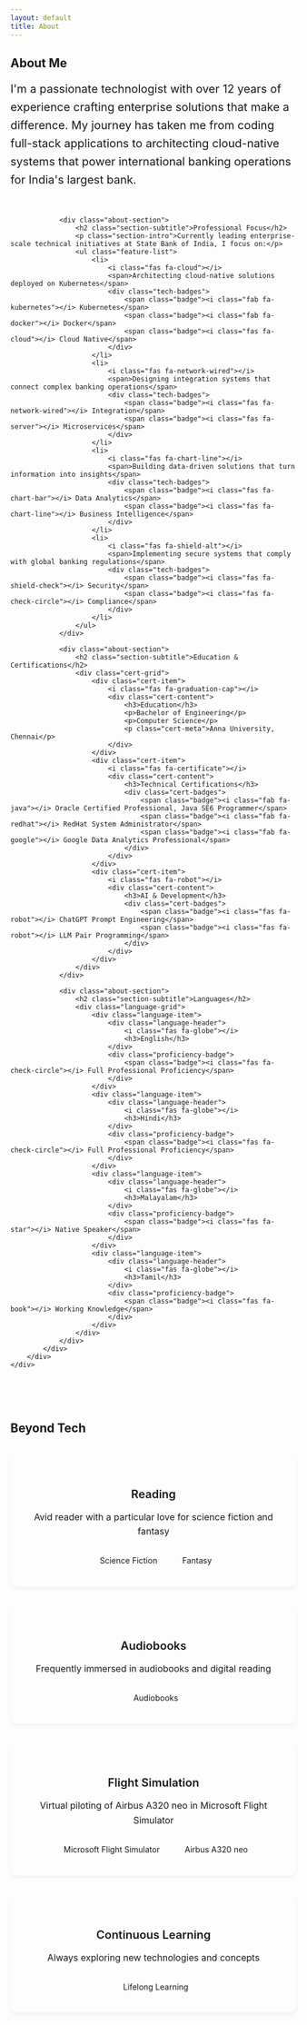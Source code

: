 ```yaml
---
layout: default
title: About
---
```


<section class="section">
    <div class="container">
        <h1 class="section-title">About Me</h1>
        <div class="about-grid">
            <div class="about-main">
                <div class="about-intro">
                    <p class="lead-text">I'm a passionate technologist with over 12 years of experience crafting enterprise solutions that make a difference. My journey has taken me from coding full-stack applications to architecting cloud-native systems that power international banking operations for India's largest bank.</p>
                </div>
                
                <div class="about-section">
                    <h2 class="section-subtitle">Professional Focus</h2>
                    <p class="section-intro">Currently leading enterprise-scale technical initiatives at State Bank of India, I focus on:</p>
                    <ul class="feature-list">
                        <li>
                            <i class="fas fa-cloud"></i>
                            <span>Architecting cloud-native solutions deployed on Kubernetes</span>
                            <div class="tech-badges">
                                <span class="badge"><i class="fab fa-kubernetes"></i> Kubernetes</span>
                                <span class="badge"><i class="fab fa-docker"></i> Docker</span>
                                <span class="badge"><i class="fas fa-cloud"></i> Cloud Native</span>
                            </div>
                        </li>
                        <li>
                            <i class="fas fa-network-wired"></i>
                            <span>Designing integration systems that connect complex banking operations</span>
                            <div class="tech-badges">
                                <span class="badge"><i class="fas fa-network-wired"></i> Integration</span>
                                <span class="badge"><i class="fas fa-server"></i> Microservices</span>
                            </div>
                        </li>
                        <li>
                            <i class="fas fa-chart-line"></i>
                            <span>Building data-driven solutions that turn information into insights</span>
                            <div class="tech-badges">
                                <span class="badge"><i class="fas fa-chart-bar"></i> Data Analytics</span>
                                <span class="badge"><i class="fas fa-chart-line"></i> Business Intelligence</span>
                            </div>
                        </li>
                        <li>
                            <i class="fas fa-shield-alt"></i>
                            <span>Implementing secure systems that comply with global banking regulations</span>
                            <div class="tech-badges">
                                <span class="badge"><i class="fas fa-shield-check"></i> Security</span>
                                <span class="badge"><i class="fas fa-check-circle"></i> Compliance</span>
                            </div>
                        </li>
                    </ul>
                </div>

                <div class="about-section">
                    <h2 class="section-subtitle">Education & Certifications</h2>
                    <div class="cert-grid">
                        <div class="cert-item">
                            <i class="fas fa-graduation-cap"></i>
                            <div class="cert-content">
                                <h3>Education</h3>
                                <p>Bachelor of Engineering</p>
                                <p>Computer Science</p>
                                <p class="cert-meta">Anna University, Chennai</p>
                            </div>
                        </div>
                        <div class="cert-item">
                            <i class="fas fa-certificate"></i>
                            <div class="cert-content">
                                <h3>Technical Certifications</h3>
                                <div class="cert-badges">
                                    <span class="badge"><i class="fab fa-java"></i> Oracle Certified Professional, Java SE6 Programmer</span>
                                    <span class="badge"><i class="fab fa-redhat"></i> RedHat System Administrator</span>
                                    <span class="badge"><i class="fab fa-google"></i> Google Data Analytics Professional</span>
                                </div>
                            </div>
                        </div>
                        <div class="cert-item">
                            <i class="fas fa-robot"></i>
                            <div class="cert-content">
                                <h3>AI & Development</h3>
                                <div class="cert-badges">
                                    <span class="badge"><i class="fas fa-robot"></i> ChatGPT Prompt Engineering</span>
                                    <span class="badge"><i class="fas fa-robot"></i> LLM Pair Programming</span>
                                </div>
                            </div>
                        </div>
                    </div>
                </div>

                <div class="about-section">
                    <h2 class="section-subtitle">Languages</h2>
                    <div class="language-grid">
                        <div class="language-item">
                            <div class="language-header">
                                <i class="fas fa-globe"></i>
                                <h3>English</h3>
                            </div>
                            <div class="proficiency-badge">
                                <span class="badge"><i class="fas fa-check-circle"></i> Full Professional Proficiency</span>
                            </div>
                        </div>
                        <div class="language-item">
                            <div class="language-header">
                                <i class="fas fa-globe"></i>
                                <h3>Hindi</h3>
                            </div>
                            <div class="proficiency-badge">
                                <span class="badge"><i class="fas fa-check-circle"></i> Full Professional Proficiency</span>
                            </div>
                        </div>
                        <div class="language-item">
                            <div class="language-header">
                                <i class="fas fa-globe"></i>
                                <h3>Malayalam</h3>
                            </div>
                            <div class="proficiency-badge">
                                <span class="badge"><i class="fas fa-star"></i> Native Speaker</span>
                            </div>
                        </div>
                        <div class="language-item">
                            <div class="language-header">
                                <i class="fas fa-globe"></i>
                                <h3>Tamil</h3>
                            </div>
                            <div class="proficiency-badge">
                                <span class="badge"><i class="fas fa-book"></i> Working Knowledge</span>
                            </div>
                        </div>
                    </div>
                </div>
            </div>
        </div>
    </div>
</section>

<section class="section interests-section">
    <div class="container">
        <h2 class="section-title">Beyond Tech</h2>
        <div class="interests-grid">
            <div class="interest-item">
                <i class="fas fa-book"></i>
                <h3>Reading</h3>
                <p>Avid reader with a particular love for science fiction and fantasy</p>
                <div class="interest-badges">
                    <span class="badge"><i class="fas fa-book-open"></i> Science Fiction</span>
                    <span class="badge"><i class="fas fa-book-reader"></i> Fantasy</span>
                </div>
            </div>
            <div class="interest-item">
                <i class="fas fa-headphones"></i>
                <h3>Audiobooks</h3>
                <p>Frequently immersed in audiobooks and digital reading</p>
                <div class="interest-badges">
                    <span class="badge"><i class="fab fa-spotify"></i> Audiobooks</span>
                </div>
            </div>
            <div class="interest-item">
                <i class="fas fa-plane"></i>
                <h3>Flight Simulation</h3>
                <p>Virtual piloting of Airbus A320 neo in Microsoft Flight Simulator</p>
                <div class="interest-badges">
                    <span class="badge"><i class="fab fa-microsoft"></i> Microsoft Flight Simulator</span>
                    <span class="badge"><i class="fas fa-plane"></i> Airbus A320 neo</span>
                </div>
            </div>
            <div class="interest-item">
                <i class="fas fa-brain"></i>
                <h3>Continuous Learning</h3>
                <p>Always exploring new technologies and concepts</p>
                <div class="interest-badges">
                    <span class="badge"><i class="fas fa-graduation-cap"></i> Lifelong Learning</span>
                </div>
            </div>
        </div>
    </div>
</section>

<style>
.about-grid {
    display: grid;
    gap: 2rem;
}

.about-main {
    max-width: 1000px;
    margin: 0 auto;
}

.about-intro {
    margin-bottom: 3rem;
}

.lead-text {
    font-size: 1.25rem;
    line-height: 1.6;
    color: var(--text-color);
    max-width: 800px;
    margin: 0 auto;
}

.about-section {
    margin-bottom: 3rem;
    padding: 2rem;
    background: var(--card-bg);
    border-radius: 12px;
    box-shadow: 0 4px 6px rgba(0,0,0,0.05);
    border: 1px solid var(--border-color);
    transition: transform 0.3s ease;
}

.about-section:hover {
    transform: translateY(-5px);
    box-shadow: 0 8px 12px rgba(0,0,0,0.1);
}

.section-subtitle {
    color: var(--primary-color);
    font-size: 1.5rem;
    margin-bottom: 1.5rem;
    display: flex;
    align-items: center;
    gap: 0.75rem;
}

.section-subtitle i {
    color: var(--secondary-color);
    font-size: 1.75rem;
}

.section-intro {
    color: var(--text-color);
    margin-bottom: 1.5rem;
    font-size: 1.1rem;
    line-height: 1.6;
}

.feature-list {
    list-style: none;
    padding: 0;
}

.feature-list li {
    display: flex;
    flex-direction: column;
    gap: 0.5rem;
    margin-bottom: 1.5rem;
    padding-left: 2.5rem;
    position: relative;
}

.feature-list li i {
    position: absolute;
    left: 0;
    color: var(--secondary-color);
    font-size: 1.2rem;
}

.feature-list li span {
    color: var(--text-color);
    font-size: 1rem;
    line-height: 1.5;
}

.tech-badges {
    display: flex;
    flex-wrap: wrap;
    gap: 0.5rem;
    margin-top: 0.5rem;
}

.tech-badges .badge {
    display: inline-flex;
    align-items: center;
    gap: 0.5rem;
    padding: 0.25rem 0.75rem;
    background: var(--light-gray);
    border-radius: 4px;
    color: var(--text-color);
    font-size: 0.875rem;
    transition: all 0.2s ease;
}

.tech-badges .badge:hover {
    background: var(--secondary-color);
    color: white;
    transform: translateY(-2px);
}

.tech-badges .badge i {
    font-size: 0.875rem;
    color: var(--secondary-color);
}

.tech-badges .badge:hover i {
    color: white;
}

.cert-grid {
    display: grid;
    grid-template-columns: repeat(auto-fit, minmax(300px, 1fr));
    gap: 2rem;
    margin-top: 1.5rem;
}

.cert-item {
    display: flex;
    flex-direction: column;
    gap: 1rem;
    padding: 2rem;
    background: var(--light-gray);
    border-radius: 12px;
    transition: transform 0.2s ease;
}

.cert-item:hover {
    transform: translateY(-2px);
}

.cert-item i {
    font-size: 2rem;
    color: var(--secondary-color);
}

.cert-content h3 {
    color: var(--primary-color);
    margin-bottom: 1rem;
    font-size: 1.25rem;
    font-weight: 600;
}

.cert-content p {
    color: var(--text-color);
    margin-bottom: 0.5rem;
    font-size: 1rem;
    line-height: 1.5;
}

.cert-meta {
    font-size: 0.95rem;
    color: var(--text-muted);
}

.cert-badges {
    display: flex;
    flex-direction: column;
    gap: 0.75rem;
}

.cert-badges .badge {
    display: inline-flex;
    align-items: center;
    gap: 0.5rem;
    padding: 0.5rem 1rem;
    background: var(--light-gray);
    border-radius: 4px;
    color: var(--text-color);
    font-size: 0.875rem;
    transition: all 0.2s ease;
}

.cert-badges .badge:hover {
    background: var(--secondary-color);
    color: white;
    transform: translateY(-2px);
}

.cert-badges .badge i {
    font-size: 0.875rem;
    color: var(--secondary-color);
}

.cert-badges .badge:hover i {
    color: white;
}

.language-grid {
    display: grid;
    grid-template-columns: repeat(auto-fit, minmax(250px, 1fr));
    gap: 2rem;
    margin-top: 1.5rem;
}

.language-item {
    display: flex;
    flex-direction: column;
    gap: 1rem;
    padding: 2rem;
    background: var(--light-gray);
    border-radius: 12px;
    transition: transform 0.2s ease;
}

.language-item:hover {
    transform: translateY(-2px);
}

.language-header {
    display: flex;
    align-items: center;
    gap: 1rem;
}

.language-header i {
    font-size: 1.75rem;
    color: var(--secondary-color);
}

.language-header h3 {
    color: var(--primary-color);
    margin: 0;
    font-size: 1.25rem;
    font-weight: 600;
}

.proficiency-badge {
    display: flex;
    justify-content: center;
}

.proficiency-badge .badge {
    display: inline-flex;
    align-items: center;
    gap: 0.5rem;
    padding: 0.5rem 1rem;
    background: var(--light-gray);
    border-radius: 4px;
    color: var(--text-color);
    font-size: 0.875rem;
    transition: all 0.2s ease;
}

.proficiency-badge .badge:hover {
    background: var(--secondary-color);
    color: white;
    transform: translateY(-2px);
}

.proficiency-badge .badge i {
    font-size: 0.875rem;
    color: var(--secondary-color);
}

.proficiency-badge .badge:hover i {
    color: white;
}

.interests-section {
    background-color: var(--light-gray);
    padding: 3rem 0;
}

.interests-grid {
    display: grid;
    grid-template-columns: repeat(auto-fit, minmax(250px, 1fr));
    gap: 2rem;
    margin-top: 2rem;
}

.interest-item {
    text-align: center;
    padding: 2rem;
    background: var(--card-bg);
    border-radius: 12px;
    box-shadow: 0 4px 6px rgba(0,0,0,0.05);
    border: 1px solid var(--border-color);
    transition: transform 0.3s ease;
}

.interest-item:hover {
    transform: translateY(-5px);
    box-shadow: 0 8px 12px rgba(0,0,0,0.1);
}

.interest-item i {
    font-size: 2.5rem;
    color: var(--secondary-color);
    margin-bottom: 1.25rem;
}

.interest-item h3 {
    color: var(--primary-color);
    margin-bottom: 1rem;
    font-size: 1.25rem;
    font-weight: 600;
}

.interest-item p {
    color: var(--text-color);
    font-size: 1rem;
    line-height: 1.6;
    margin-bottom: 1.5rem;
}

.interest-badges {
    display: flex;
    flex-wrap: wrap;
    justify-content: center;
    gap: 0.75rem;
}

.interest-badges .badge {
    display: inline-flex;
    align-items: center;
    gap: 0.5rem;
    padding: 0.25rem 0.75rem;
    background: var(--light-gray);
    border-radius: 4px;
    color: var(--text-color);
    font-size: 0.875rem;
    transition: all 0.2s ease;
}

.interest-badges .badge:hover {
    background: var(--secondary-color);
    color: white;
    transform: translateY(-2px);
}

.interest-badges .badge i {
    font-size: 0.875rem;
    color: var(--secondary-color);
}

.interest-badges .badge:hover i {
    color: white;
}

@media (max-width: 768px) {
    .about-section {
        padding: 1.5rem;
    }

    .cert-grid {
        grid-template-columns: 1fr;
    }

    .language-grid {
        grid-template-columns: 1fr;
    }

    .interests-grid {
        grid-template-columns: 1fr;
    }

    .feature-list li {
        padding: 1.25rem;
    }

    .cert-item {
        padding: 1.5rem;
    }

    .language-item {
        padding: 1.5rem;
    }

    .interest-item {
        padding: 1.5rem;
    }
}
</style> 